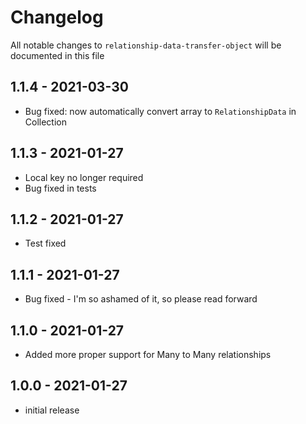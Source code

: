 # Changelog

All notable changes to `relationship-data-transfer-object` will be documented in this file

## 1.1.4 - 2021-03-30

- Bug fixed: now automatically convert array to `RelationshipData` in Collection

## 1.1.3 - 2021-01-27

- Local key no longer required
- Bug fixed in tests

## 1.1.2 - 2021-01-27
 
- Test fixed

## 1.1.1 - 2021-01-27

- Bug fixed - I'm so ashamed of it, so please read forward

## 1.1.0 - 2021-01-27

- Added more proper support for Many to Many relationships

## 1.0.0 - 2021-01-27

- initial release
